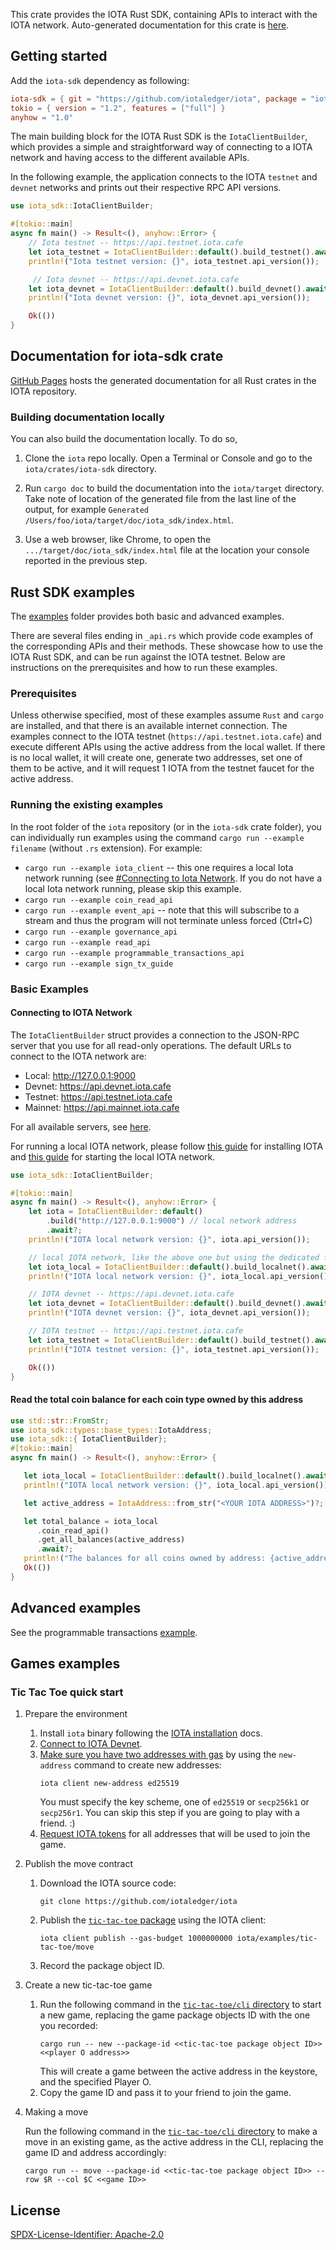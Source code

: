 This crate provides the IOTA Rust SDK, containing APIs to interact with the IOTA network. Auto-generated documentation for this crate is [here](https://github.com/iotaledger/iota/iota_sdk/index.html).

## Getting started

Add the `iota-sdk` dependency as following:

```toml
iota-sdk = { git = "https://github.com/iotaledger/iota", package = "iota-sdk" }
tokio = { version = "1.2", features = ["full"] }
anyhow = "1.0"
```

The main building block for the IOTA Rust SDK is the `IotaClientBuilder`, which provides a simple and straightforward way of connecting to a IOTA network and having access to the different available APIs.

In the following example, the application connects to the IOTA `testnet` and `devnet` networks and prints out their respective RPC API versions.

```rust
use iota_sdk::IotaClientBuilder;

#[tokio::main]
async fn main() -> Result<(), anyhow::Error> {
    // Iota testnet -- https://api.testnet.iota.cafe
    let iota_testnet = IotaClientBuilder::default().build_testnet().await?;
    println!("Iota testnet version: {}", iota_testnet.api_version());

     // Iota devnet -- https://api.devnet.iota.cafe
    let iota_devnet = IotaClientBuilder::default().build_devnet().await?;
    println!("Iota devnet version: {}", iota_devnet.api_version());

    Ok(())
}
```

## Documentation for iota-sdk crate

[GitHub Pages](https://iotaledger.github.io/iota/iota_sdk/index.html) hosts the generated documentation for all Rust crates in the IOTA repository.

### Building documentation locally

You can also build the documentation locally. To do so,

1. Clone the `iota` repo locally. Open a Terminal or Console and go to the `iota/crates/iota-sdk` directory.

1. Run `cargo doc` to build the documentation into the `iota/target` directory. Take note of location of the generated file from the last line of the output, for example `Generated /Users/foo/iota/target/doc/iota_sdk/index.html`.

1. Use a web browser, like Chrome, to open the `.../target/doc/iota_sdk/index.html` file at the location your console reported in the previous step.

## Rust SDK examples

The [examples](https://github.com/iotaledger/iota/tree/develop/crates/iota-sdk/examples) folder provides both basic and advanced examples.

There are several files ending in `_api.rs` which provide code examples of the corresponding APIs and their methods. These showcase how to use the IOTA Rust SDK, and can be run against the IOTA testnet. Below are instructions on the prerequisites and how to run these examples.

### Prerequisites

Unless otherwise specified, most of these examples assume `Rust` and `cargo` are installed, and that there is an available internet connection. The examples connect to the IOTA testnet (`https://api.testnet.iota.cafe`) and execute different APIs using the active address from the local wallet. If there is no local wallet, it will create one, generate two addresses, set one of them to be active, and it will request 1 IOTA from the testnet faucet for the active address.

### Running the existing examples

In the root folder of the `iota` repository (or in the `iota-sdk` crate folder), you can individually run examples using the command `cargo run --example filename` (without `.rs` extension). For example:

- `cargo run --example iota_client` -- this one requires a local Iota network running (see [#Connecting to Iota Network](https://docs.iota.org/developer/getting-started/local-network#start-the-local-network). If you do not have a local Iota network running, please skip this example.
- `cargo run --example coin_read_api`
- `cargo run --example event_api` -- note that this will subscribe to a stream and thus the program will not terminate unless forced (Ctrl+C)
- `cargo run --example governance_api`
- `cargo run --example read_api`
- `cargo run --example programmable_transactions_api`
- `cargo run --example sign_tx_guide`

### Basic Examples

#### Connecting to IOTA Network

The `IotaClientBuilder` struct provides a connection to the JSON-RPC server that you use for all read-only operations. The default URLs to connect to the IOTA network are:

- Local: http://127.0.0.1:9000
- Devnet: https://api.devnet.iota.cafe
- Testnet: https://api.testnet.iota.cafe
- Mainnet: https://api.mainnet.iota.cafe

For all available servers, see [here](https://docs.iota.org/developer/network-overview).

For running a local IOTA network, please follow [this guide](https://docs.iota.org/developer/getting-started/install-iota) for installing IOTA and [this guide](https://docs.iota.org/developer/getting-started/local-network#start-the-local-network) for starting the local IOTA network.

```rust
use iota_sdk::IotaClientBuilder;

#[tokio::main]
async fn main() -> Result<(), anyhow::Error> {
    let iota = IotaClientBuilder::default()
        .build("http://127.0.0.1:9000") // local network address
        .await?;
    println!("IOTA local network version: {}", iota.api_version());

    // local IOTA network, like the above one but using the dedicated function
    let iota_local = IotaClientBuilder::default().build_localnet().await?;
    println!("IOTA local network version: {}", iota_local.api_version());

    // IOTA devnet -- https://api.devnet.iota.cafe
    let iota_devnet = IotaClientBuilder::default().build_devnet().await?;
    println!("IOTA devnet version: {}", iota_devnet.api_version());

    // IOTA testnet -- https://api.testnet.iota.cafe
    let iota_testnet = IotaClientBuilder::default().build_testnet().await?;
    println!("IOTA testnet version: {}", iota_testnet.api_version());

    Ok(())
}
```

#### Read the total coin balance for each coin type owned by this address

```rust
use std::str::FromStr;
use iota_sdk::types::base_types::IotaAddress;
use iota_sdk::{ IotaClientBuilder};
#[tokio::main]
async fn main() -> Result<(), anyhow::Error> {

   let iota_local = IotaClientBuilder::default().build_localnet().await?;
   println!("IOTA local network version: {}", iota_local.api_version());

   let active_address = IotaAddress::from_str("<YOUR IOTA ADDRESS>")?; // change to your IOTA address

   let total_balance = iota_local
      .coin_read_api()
      .get_all_balances(active_address)
      .await?;
   println!("The balances for all coins owned by address: {active_address} are {total_balance:?}");
   Ok(())
}
```

## Advanced examples

See the programmable transactions [example](https://github.com/iotaledger/iota/blob/develop/crates/iota-sdk/examples/programmable_transactions_api.rs).

## Games examples

### Tic Tac Toe quick start

1. Prepare the environment

   1. Install `iota` binary following the [IOTA installation](https://docs.iota.org/developer/getting-started/install-iota) docs.
   1. [Connect to IOTA Devnet](https://docs.iota.org/developer/getting-started/connect).
   1. [Make sure you have two addresses with gas](https://docs.iota.org/developer/getting-started/get-address) by using the `new-address` command to create new addresses:
      ```shell
      iota client new-address ed25519
      ```
      You must specify the key scheme, one of `ed25519` or `secp256k1` or `secp256r1`.
      You can skip this step if you are going to play with a friend. :)
   1. [Request IOTA tokens](https://docs.iota.org/developer/getting-started/get-coins) for all addresses that will be used to join the game.

2. Publish the move contract

   1. Download the IOTA source code:
      ```shell
      git clone https://github.com/iotaledger/iota
      ```
   1. Publish the [`tic-tac-toe` package](https://github.com/iotaledger/iota/tree/develop/examples/tic-tac-toe/move)
      using the IOTA client:
      ```shell
      iota client publish --gas-budget 1000000000 iota/examples/tic-tac-toe/move
      ```
   1. Record the package object ID.

3. Create a new tic-tac-toe game
   1. Run the following command in the [`tic-tac-toe/cli` directory](https://github.com/iotaledger/iota/tree/develop/examples/tic-tac-toe/cli) to start a new game, replacing the game package objects ID with the one you recorded:
      ```shell
      cargo run -- new --package-id <<tic-tac-toe package object ID>> <<player O address>>
      ```
      This will create a game between the active address in the keystore, and the specified Player O.
   1. Copy the game ID and pass it to your friend to join the game.

4. Making a move

   Run the following command in the [`tic-tac-toe/cli` directory](https://github.com/iotaledger/iota/tree/main/examples/tic-tac-toe/cli) to make a move in an existing game, as the active address in the CLI, replacing the game ID and address accordingly:
   ```shell
   cargo run -- move --package-id <<tic-tac-toe package object ID>> --row $R --col $C <<game ID>>
   ```

## License

[SPDX-License-Identifier: Apache-2.0](https://github.com/iotaledger/iota/blob/develop/LICENSE)
